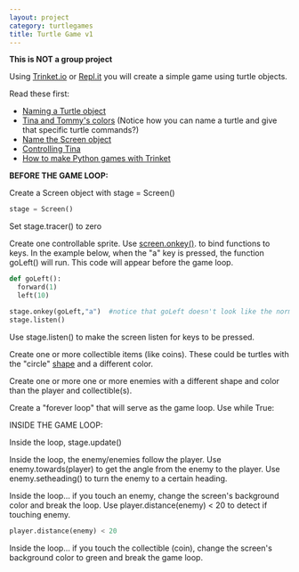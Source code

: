 ```yaml
---
layout: project
category: turtlegames
title: Turtle Game v1
---
```

**This is NOT a group project**

Using [Trinket.io](https://trinket.io/) or [Repl.it](https://repl.it/) you will create a simple game using turtle objects.

Read these first:
- [Naming a Turtle object](https://justin_riley_hilliardschools_org.trinket.io/apcsp#/multiple-turtles/naming-a-turtle-object/)
- [Tina and Tommy's colors](https://justin_riley_hilliardschools_org.trinket.io/apcsp#/multiple-turtles/tina-and-tommys-colors/) (Notice how you can name a turtle and give that specific turtle commands?)
- [Name the Screen object](https://justin_riley_hilliardschools_org.trinket.io/apcsp#/multiple-turtles/name-the-screen-object/)
- [Controlling Tina](https://justin_riley_hilliardschools_org.trinket.io/apcsp#/multiple-turtles/controlling-tina/)
- [How to make Python games with Trinket](https://blog.trinket.io/python-games/)

**BEFORE THE GAME LOOP:**

Create a Screen object with stage = Screen()
```python
stage = Screen()
```
Set stage.tracer() to zero

Create one controllable sprite. Use [screen.onkey()](https://docs.python.org/3.3/library/turtle.html?highlight=turtle#turtle.onkey). to bind functions to keys. In the example below, when the "a" key is pressed, the function goLeft() will run. This code will appear before the game loop.
```python
def goLeft():
  forward(1)
  left(10)

stage.onkey(goLeft,"a")  #notice that goLeft doesn't look like the normal goLeft()
stage.listen()
```
Use stage.listen() to make the screen listen for keys to be pressed.

Create one or more collectible items (like coins). These could be turtles with the "circle" [shape](https://docs.python.org/3.3/library/turtle.html?highlight=turtle#turtle.shape) and a different color.

Create one or more one or more enemies with a different shape and color than the player and collectible(s).

Create a "forever loop" that will serve as the game loop. Use while True:

INSIDE THE GAME LOOP:

Inside the loop, stage.update()

Inside the loop, the enemy/enemies follow the player. Use enemy.towards(player) to get the angle from the enemy to the player. Use enemy.setheading() to turn the enemy to a certain heading.

Inside the loop... if you touch an enemy, change the screen's background color and break the loop. Use player.distance(enemy) < 20 to detect if touching enemy.
```python
player.distance(enemy) < 20
```
Inside the loop... if you touch the collectible (coin), change the screen's background color to green and break the game loop.
